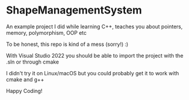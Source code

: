 # ShapeManagementSystem
An example project I did while learning C++, teaches you about pointers, memory, polymorphism, OOP etc

To be honest, this repo is kind of a mess (sorry!) :)

With Visual Studio 2022 you should be able to import the project with the .sln or through cmake

I didn't try it on Linux/macOS but you could probably get it to work with cmake and g++

Happy Coding!

